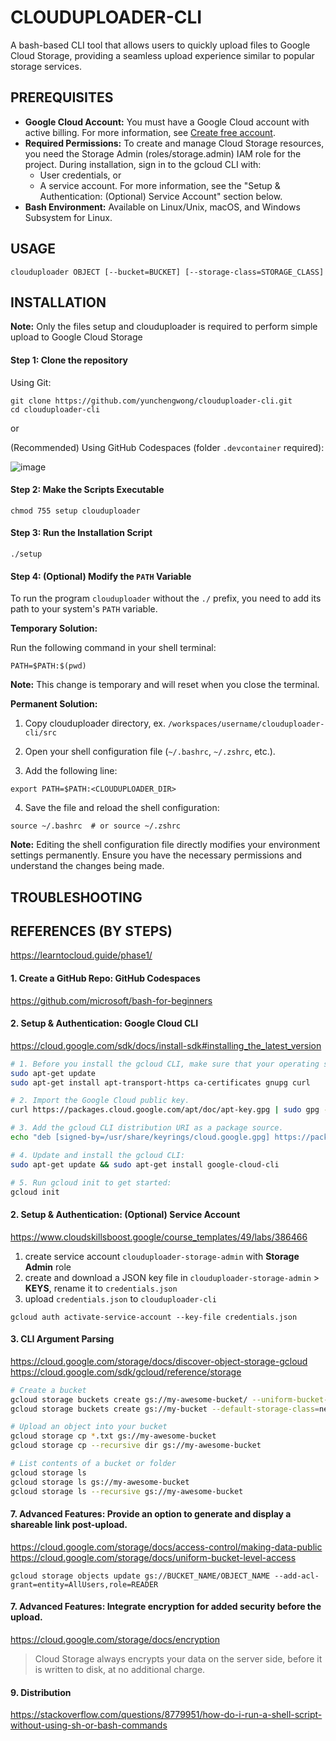 # CLOUDUPLOADER-CLI

A bash-based CLI tool that allows users to quickly upload files to Google Cloud Storage, providing a seamless upload experience similar to popular storage services.

## PREREQUISITES

- **Google Cloud Account:** You must have a Google Cloud account with active billing. For more information, see [Create free account](https://www.googleadservices.com/pagead/aclk?sa=L&ai=DChcSEwjv4rag0YiHAxWL4RYFHelWBqoYABABGgJ0bA&co=1&ase=2&gclid=CjwKCAjwyo60BhBiEiwAHmVLJcA7TabY8sV7owWMwhfaBI9U_3A1qSMIimrhMpXi4HVE5Gx-oI-LjhoCo0wQAvD_BwE&ei=yheEZpDINLeF4-EPwvaCiAE&ohost=www.google.com&cid=CAESVeD2brbPcj_YXbA6und6jqaPM94VVZu70iyOdtc6jG8nz_HwuVI3QFrinlciXwXvocM485XEMkE9HPx8hmXk4bhd5ZSuS2M580J4Dw9ApjvAN3ZOnYo&sig=AOD64_2zm-TBrPQGuwtu9BNoMLZM2qPAlg&q&sqi=2&nis=6&adurl&ved=2ahUKEwiQ1ayg0YiHAxW3wjgGHUK7ABEQqyQoAHoECBEQDA).
- **Required Permissions:** To create and manage Cloud Storage resources, you need the Storage Admin (roles/storage.admin) IAM role for the project. During installation, sign in to the gcloud CLI with:
	- User credentials, or
	- A service account. For more information, see the "Setup & Authentication: (Optional) Service Account" section below.
- **Bash Environment:** Available on Linux/Unix, macOS, and Windows Subsystem for Linux.

## USAGE

```
clouduploader OBJECT [--bucket=BUCKET] [--storage-class=STORAGE_CLASS]
```

## INSTALLATION 

**Note:** Only the files setup and clouduploader is required to perform simple upload to Google Cloud Storage

#### Step 1: Clone the repository

Using Git:

```
git clone https://github.com/yunchengwong/clouduploader-cli.git
cd clouduploader-cli
```

or

(Recommended) Using GitHub Codespaces (folder `.devcontainer` required):

![image](https://github.com/yunchengwong/clouduploader-cli/assets/48376163/864241a6-1df9-4a03-bf14-e2cbd49c7761)

#### Step 2: Make the Scripts Executable

```
chmod 755 setup clouduploader
```

#### Step 3: Run the Installation Script

```
./setup
```

#### Step 4: (Optional) Modify the `PATH` Variable

To run the program `clouduploader` without the `./` prefix, you need to add its path to your system's `PATH` variable.

**Temporary Solution:**

Run the following command in your shell terminal:

```
PATH=$PATH:$(pwd)
```

**Note:** This change is temporary and will reset when you close the terminal.

**Permanent Solution:**

1. Copy clouduploader directory, ex. `/workspaces/username/clouduploader-cli/src`

2. Open your shell configuration file (`~/.bashrc`, `~/.zshrc`, etc.).

3. Add the following line:

```
export PATH=$PATH:<CLOUDUPLOADER_DIR>
```

4. Save the file and reload the shell configuration:

```
source ~/.bashrc  # or source ~/.zshrc
```

**Note:** Editing the shell configuration file directly modifies your environment settings permanently. Ensure you have the necessary permissions and understand the changes being made.

## TROUBLESHOOTING

## REFERENCES (BY STEPS)

https://learntocloud.guide/phase1/

#### 1. Create a GitHub Repo: GitHub Codespaces

https://github.com/microsoft/bash-for-beginners

#### 2. Setup & Authentication: Google Cloud CLI

https://cloud.google.com/sdk/docs/install-sdk#installing_the_latest_version

```bash
# 1. Before you install the gcloud CLI, make sure that your operating system meets the following requirements:
sudo apt-get update
sudo apt-get install apt-transport-https ca-certificates gnupg curl

# 2. Import the Google Cloud public key.
curl https://packages.cloud.google.com/apt/doc/apt-key.gpg | sudo gpg --dearmor -o /usr/share/keyrings/cloud.google.gpg

# 3. Add the gcloud CLI distribution URI as a package source.
echo "deb [signed-by=/usr/share/keyrings/cloud.google.gpg] https://packages.cloud.google.com/apt cloud-sdk main" | sudo tee -a /etc/apt/sources.list.d/google-cloud-sdk.list

# 4. Update and install the gcloud CLI:
sudo apt-get update && sudo apt-get install google-cloud-cli

# 5. Run gcloud init to get started:
gcloud init
```

#### 2. Setup & Authentication: (Optional) Service Account

https://www.cloudskillsboost.google/course_templates/49/labs/386466

1. create service account `clouduploader-storage-admin` with **Storage Admin** role
2. create and download a JSON key file in `clouduploader-storage-admin` > **KEYS**, rename it to `credentials.json`
3. upload `credentials.json` to `clouduploader-cli`

```
gcloud auth activate-service-account --key-file credentials.json
```

#### 3. CLI Argument Parsing

https://cloud.google.com/storage/docs/discover-object-storage-gcloud
https://cloud.google.com/sdk/gcloud/reference/storage

```bash
# Create a bucket
gcloud storage buckets create gs://my-awesome-bucket/ --uniform-bucket-level-access
gcloud storage buckets create gs://my-bucket --default-storage-class=nearline --location=asia

# Upload an object into your bucket
gcloud storage cp *.txt gs://my-awesome-bucket
gcloud storage cp --recursive dir gs://my-awesome-bucket

# List contents of a bucket or folder
gcloud storage ls
gcloud storage ls gs://my-awesome-bucket
gcloud storage ls --recursive gs://my-awesome-bucket
```

#### 7. Advanced Features: Provide an option to generate and display a shareable link post-upload.

https://cloud.google.com/storage/docs/access-control/making-data-public
https://cloud.google.com/storage/docs/uniform-bucket-level-access

```
gcloud storage objects update gs://BUCKET_NAME/OBJECT_NAME --add-acl-grant=entity=AllUsers,role=READER
```

#### 7. Advanced Features: Integrate encryption for added security before the upload.

https://cloud.google.com/storage/docs/encryption

> Cloud Storage always encrypts your data on the server side, before it is written to disk, at no additional charge.

#### 9. Distribution

https://stackoverflow.com/questions/8779951/how-do-i-run-a-shell-script-without-using-sh-or-bash-commands
